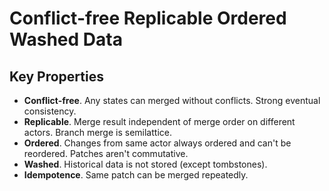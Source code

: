 # Conflict-free Replicable Ordered Washed Data

## Key Properties

- **Conflict-free**. Any states can merged without conflicts. Strong eventual consistency.
- **Replicable**. Merge result independent of merge order on different actors. Branch merge is semilattice.
- **Ordered**. Changes from same actor always ordered and can't be reordered. Patches aren't commutative.
- **Washed**. Historical data is not stored (except tombstones).
- **Idempotence**. Same patch can be merged repeatedly.
